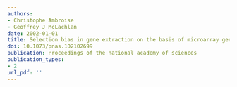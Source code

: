 ```yaml
---
authors: 
- Christophe Ambroise
- Geoffrey J McLachlan
date: 2002-01-01
title: Selection bias in gene extraction on the basis of microarray gene-expression data
doi: 10.1073/pnas.102102699
publication: Proceedings of the national academy of sciences
publication_types:
- 2
url_pdf: ''
---
```

